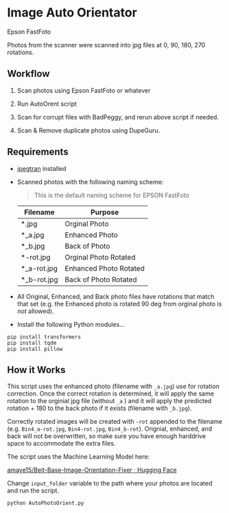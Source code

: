# Image Auto Orientator

Epson FastFoto

Photos from the scanner were scanned into jpg files at 0, 90, 180, 270 rotations.

## Workflow

1. Scan photos using Epson FastFoto or whatever

2. Run AutoOrent script

3. Scan for corrupt files with BadPeggy, and rerun above script if needed.

4. Scan & Remove duplicate photos using DupeGuru.

## Requirements

* [jpegtran](https://jpegclub.org/jpegtran/) installed

* Scanned photos with the following naming scheme:
  
  > This is the default naming scheme for EPSON FastFoto
  
  | Filename    | Purpose                |
  | ----------- | ---------------------- |
  | *.jpg       | Orginal Photo          |
  | *_a.jpg     | Enhanced Photo         |
  | *_b.jpg     | Back of Photo          |
  | *-rot.jpg   | Orginal Photo Rotated  |
  | *_a-rot.jpg | Enhanced Photo Rotated |
  | *_b-rot.jpg | Back of Photo Rotated  |

* All Original, Enhanced, and Back photo files have rotations that match that set (e.g. the Enhanced photo is rotated 90 deg from orginal photo is *not* allowed). 

* Install the following Python modules...

```shell
pip install transformers
pip install tqdm
pip install pillow
```

## How it Works

This script uses the enhanced photo (filename with `_a.jpg`) use for rotation correction. Once the correct rotation is determined, it will apply the same rotation to the orginial jpg file (without `_a` ) and it will apply the predicted rotation + 180 to the back photo if it exists (filename with `_b.jpg`).

Correctly rotated images will be created with `-rot` appended to the filename (e.g. `Bin4_a-rot.jpg`, `Bin4-rot.jpg`, `Bin4_b-rot`). Orignial, enhanced, and back will not be overwritten, so make sure you have enough harddrive space to accommodate the extra files.

The script uses the Machine Learning Model here:

[amaye15/Beit-Base-Image-Orientation-Fixer · Hugging Face](https://huggingface.co/amaye15/Beit-Base-Image-Orientation-Fixer)



Change `input_folder` variable to the path where your photos are located and run the script.

```shell
python AutoPhotoOrient.py
```


